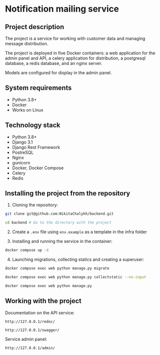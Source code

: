 Notification mailing service
=====

Project description
----------
The project is a service for working with customer data and managing message distribution.

The project is deployed in five Docker containers: a web application for the admin panel and API, a celery application for distribution, a postgresql database, a redis database, and an nginx server.

Models are configured for display in the admin panel.

System requirements
----------

* Python 3.8+
* Docker
* Works on Linux

Technology stack
----------

* Python 3.8+
* Django 3.1
* Django Rest Framework
* PostreSQL
* Nginx
* gunicorn
* Docker, Docker Compose
* Сelery
* Redis

Installing the project from the repository
----------
1. Cloning the repository:
```bash
git clone git@github.com:NikitaChalykh/backend.git

cd backend # Go to the directory with the project
```

2. Create a ```.env``` file using ```env.example``` as a template in the infra folder

3. Installing and running the service in the container:
```bash
docker compose up -d
```

4. Launching migrations, collecting statics and creating a superuser:
```bash
docker compose exec web python manage.py migrate

docker compose exec web python manage.py collectstatic --no-input

docker compose exec web python manage.py
```

Working with the project
----------
Documentation on the API service:

```http://127.0.0.1/redoc/```

```http://127.0.0.1/swagger/```

Service admin panel:

```http://127.0.0.1/admin/```
